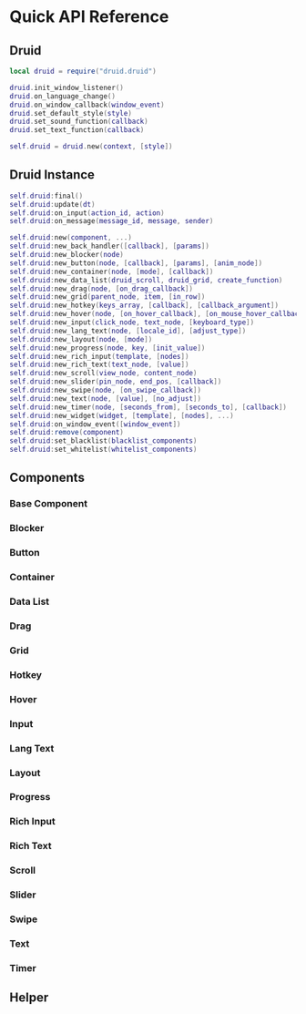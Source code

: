 # Quick API Reference

## Druid
```lua
local druid = require("druid.druid")

druid.init_window_listener()
druid.on_language_change()
druid.on_window_callback(window_event)
druid.set_default_style(style)
druid.set_sound_function(callback)
druid.set_text_function(callback)

self.druid = druid.new(context, [style])
```

## Druid Instance
```lua
self.druid:final()
self.druid:update(dt)
self.druid:on_input(action_id, action)
self.druid:on_message(message_id, message, sender)

self.druid:new(component, ...)
self.druid:new_back_handler([callback], [params])
self.druid:new_blocker(node)
self.druid:new_button(node, [callback], [params], [anim_node])
self.druid:new_container(node, [mode], [callback])
self.druid:new_data_list(druid_scroll, druid_grid, create_function)
self.druid:new_drag(node, [on_drag_callback])
self.druid:new_grid(parent_node, item, [in_row])
self.druid:new_hotkey(keys_array, [callback], [callback_argument])
self.druid:new_hover(node, [on_hover_callback], [on_mouse_hover_callback])
self.druid:new_input(click_node, text_node, [keyboard_type])
self.druid:new_lang_text(node, [locale_id], [adjust_type])
self.druid:new_layout(node, [mode])
self.druid:new_progress(node, key, [init_value])
self.druid:new_rich_input(template, [nodes])
self.druid:new_rich_text(text_node, [value])
self.druid:new_scroll(view_node, content_node)
self.druid:new_slider(pin_node, end_pos, [callback])
self.druid:new_swipe(node, [on_swipe_callback])
self.druid:new_text(node, [value], [no_adjust])
self.druid:new_timer(node, [seconds_from], [seconds_to], [callback])
self.druid:new_widget(widget, [template], [nodes], ...)
self.druid:on_window_event([window_event])
self.druid:remove(component)
self.druid:set_blacklist(blacklist_components)
self.druid:set_whitelist(whitelist_components)
```

## Components
### Base Component
### Blocker
### Button
### Container
### Data List
### Drag
### Grid
### Hotkey
### Hover
### Input
### Lang Text
### Layout
### Progress
### Rich Input
### Rich Text
### Scroll
### Slider
### Swipe
### Text
### Timer

## Helper
